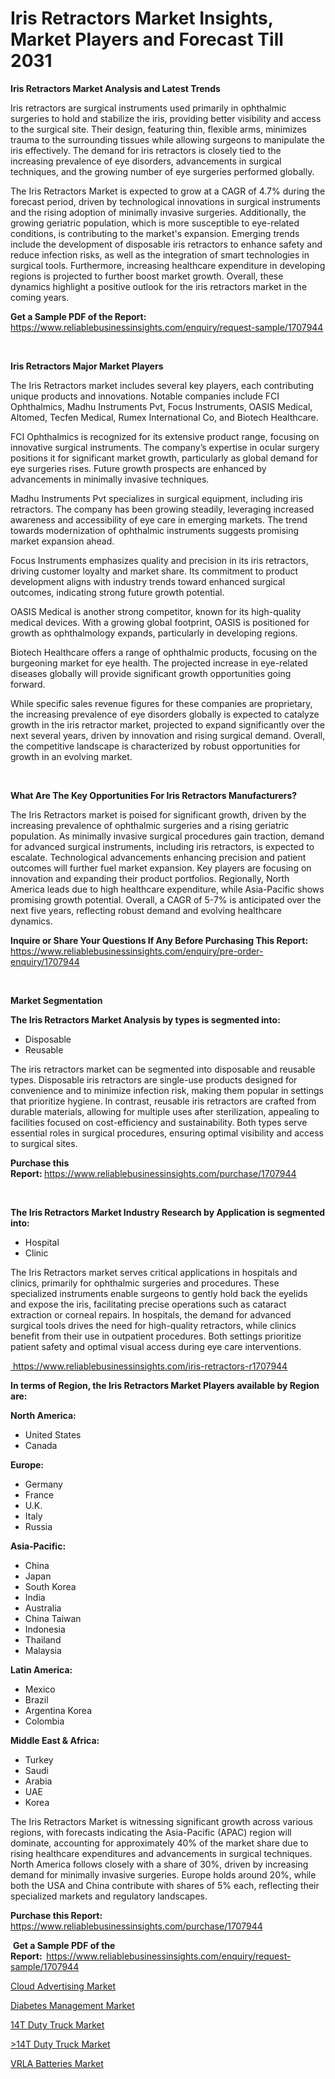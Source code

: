 <p><h1>Iris Retractors Market Insights, Market Players and Forecast Till 2031</h1></p><p><strong>Iris Retractors Market Analysis and Latest Trends</strong></p>
<p><p>Iris retractors are surgical instruments used primarily in ophthalmic surgeries to hold and stabilize the iris, providing better visibility and access to the surgical site. Their design, featuring thin, flexible arms, minimizes trauma to the surrounding tissues while allowing surgeons to manipulate the iris effectively. The demand for iris retractors is closely tied to the increasing prevalence of eye disorders, advancements in surgical techniques, and the growing number of eye surgeries performed globally. </p><p>The Iris Retractors Market is expected to grow at a CAGR of 4.7% during the forecast period, driven by technological innovations in surgical instruments and the rising adoption of minimally invasive surgeries. Additionally, the growing geriatric population, which is more susceptible to eye-related conditions, is contributing to the market's expansion. Emerging trends include the development of disposable iris retractors to enhance safety and reduce infection risks, as well as the integration of smart technologies in surgical tools. Furthermore, increasing healthcare expenditure in developing regions is projected to further boost market growth. Overall, these dynamics highlight a positive outlook for the iris retractors market in the coming years.</p></p>
<p><strong>Get a Sample PDF of the Report:&nbsp;</strong> <a href="https://www.reliablebusinessinsights.com/enquiry/request-sample/1707944?utm_campaign=835&utm_medium=2&utm_source=Github&utm_content=ia&utm_term=07102024&utm_id=iris-retractors">https://www.reliablebusinessinsights.com/enquiry/request-sample/1707944</a></p>
<p>&nbsp;</p>
<p><strong>Iris Retractors Major Market Players</strong></p>
<p><p>The Iris Retractors market includes several key players, each contributing unique products and innovations. Notable companies include FCI Ophthalmics, Madhu Instruments Pvt, Focus Instruments, OASIS Medical, Altomed, Tecfen Medical, Rumex International Co, and Biotech Healthcare.</p><p>FCI Ophthalmics is recognized for its extensive product range, focusing on innovative surgical instruments. The company’s expertise in ocular surgery positions it for significant market growth, particularly as global demand for eye surgeries rises. Future growth prospects are enhanced by advancements in minimally invasive techniques.</p><p>Madhu Instruments Pvt specializes in surgical equipment, including iris retractors. The company has been growing steadily, leveraging increased awareness and accessibility of eye care in emerging markets. The trend towards modernization of ophthalmic instruments suggests promising market expansion ahead.</p><p>Focus Instruments emphasizes quality and precision in its iris retractors, driving customer loyalty and market share. Its commitment to product development aligns with industry trends toward enhanced surgical outcomes, indicating strong future growth potential.</p><p>OASIS Medical is another strong competitor, known for its high-quality medical devices. With a growing global footprint, OASIS is positioned for growth as ophthalmology expands, particularly in developing regions.</p><p>Biotech Healthcare offers a range of ophthalmic products, focusing on the burgeoning market for eye health. The projected increase in eye-related diseases globally will provide significant growth opportunities going forward.</p><p>While specific sales revenue figures for these companies are proprietary, the increasing prevalence of eye disorders globally is expected to catalyze growth in the iris retractor market, projected to expand significantly over the next several years, driven by innovation and rising surgical demand. Overall, the competitive landscape is characterized by robust opportunities for growth in an evolving market.</p></p>
<p>&nbsp;</p>
<p><strong>What Are The Key Opportunities For Iris Retractors Manufacturers?</strong></p>
<p><p>The Iris Retractors market is poised for significant growth, driven by the increasing prevalence of ophthalmic surgeries and a rising geriatric population. As minimally invasive surgical procedures gain traction, demand for advanced surgical instruments, including iris retractors, is expected to escalate. Technological advancements enhancing precision and patient outcomes will further fuel market expansion. Key players are focusing on innovation and expanding their product portfolios. Regionally, North America leads due to high healthcare expenditure, while Asia-Pacific shows promising growth potential. Overall, a CAGR of 5-7% is anticipated over the next five years, reflecting robust demand and evolving healthcare dynamics.</p></p>
<p><strong>Inquire or Share Your Questions If Any Before Purchasing This Report:</strong> <a href="https://www.reliablebusinessinsights.com/enquiry/pre-order-enquiry/1707944?utm_campaign=835&utm_medium=2&utm_source=Github&utm_content=ia&utm_term=07102024&utm_id=iris-retractors">https://www.reliablebusinessinsights.com/enquiry/pre-order-enquiry/1707944</a></p>
<p>&nbsp;</p>
<p><strong>Market Segmentation</strong></p>
<p><strong>The Iris Retractors Market Analysis by types is segmented into:</strong></p>
<p><ul><li>Disposable</li><li>Reusable</li></ul></p>
<p><p>The iris retractors market can be segmented into disposable and reusable types. Disposable iris retractors are single-use products designed for convenience and to minimize infection risk, making them popular in settings that prioritize hygiene. In contrast, reusable iris retractors are crafted from durable materials, allowing for multiple uses after sterilization, appealing to facilities focused on cost-efficiency and sustainability. Both types serve essential roles in surgical procedures, ensuring optimal visibility and access to surgical sites.</p></p>
<p><strong>Purchase this Report:&nbsp;</strong><a href="https://www.reliablebusinessinsights.com/purchase/1707944?utm_campaign=835&utm_medium=2&utm_source=Github&utm_content=ia&utm_term=07102024&utm_id=iris-retractors">https://www.reliablebusinessinsights.com/purchase/1707944</a></p>
<p>&nbsp;</p>
<p><strong>The Iris Retractors Market Industry Research by Application is segmented into:</strong></p>
<p><ul><li>Hospital</li><li>Clinic</li></ul></p>
<p><p>The Iris Retractors market serves critical applications in hospitals and clinics, primarily for ophthalmic surgeries and procedures. These specialized instruments enable surgeons to gently hold back the eyelids and expose the iris, facilitating precise operations such as cataract extraction or corneal repairs. In hospitals, the demand for advanced surgical tools drives the need for high-quality retractors, while clinics benefit from their use in outpatient procedures. Both settings prioritize patient safety and optimal visual access during eye care interventions.</p></p>
<p><a href="https://www.reliablebusinessinsights.com/iris-retractors-r1707944?utm_campaign=835&utm_medium=2&utm_source=Github&utm_content=ia&utm_term=07102024&utm_id=iris-retractors">&nbsp;https://www.reliablebusinessinsights.com/iris-retractors-r1707944</a></p>
<p><strong>In terms of Region, the Iris Retractors Market Players available by Region are:</strong></p>
<p>
    <p> <strong> North America: </strong>
        <ul>
            <li>United States</li>
            <li>Canada</li>
        </ul>
        </p> 
    <p> <strong> Europe: </strong>
        <ul>
            <li>Germany</li>
            <li>France</li>
            <li>U.K.</li>
            <li>Italy</li>
            <li>Russia</li>
        </ul>
        </p> 
    <p> <strong> Asia-Pacific: </strong>
        <ul>
            <li>China</li>
            <li>Japan</li>
            <li>South Korea</li>
            <li>India</li>
            <li>Australia</li>
            <li>China Taiwan</li>
            <li>Indonesia</li>
            <li>Thailand</li>
            <li>Malaysia</li>
        </ul>
        </p> 
    <p> <strong> Latin America: </strong>
        <ul>
            <li>Mexico</li>
            <li>Brazil</li>
            <li>Argentina Korea</li>
            <li>Colombia</li>
        </ul>
        </p> 
    <p> <strong> Middle East & Africa: </strong>
        <ul>
            <li>Turkey</li>
            <li>Saudi</li>
            <li>Arabia</li>
            <li>UAE</li>
            <li>Korea</li>
        </ul>
    </p>
    </p>
<p><p>The Iris Retractors Market is witnessing significant growth across various regions, with forecasts indicating the Asia-Pacific (APAC) region will dominate, accounting for approximately 40% of the market share due to rising healthcare expenditures and advancements in surgical techniques. North America follows closely with a share of 30%, driven by increasing demand for minimally invasive surgeries. Europe holds around 20%, while both the USA and China contribute with shares of 5% each, reflecting their specialized markets and regulatory landscapes.</p></p>
<p><strong>Purchase this Report: </strong><a href="https://www.reliablebusinessinsights.com/purchase/1707944?utm_campaign=835&utm_medium=2&utm_source=Github&utm_content=ia&utm_term=07102024&utm_id=iris-retractors">https://www.reliablebusinessinsights.com/purchase/1707944</a></p>
<p>&nbsp;<strong>Get a Sample PDF of the Report:&nbsp;&nbsp;</strong><a href="https://www.reliablebusinessinsights.com/enquiry/request-sample/1707944?utm_campaign=835&utm_medium=2&utm_source=Github&utm_content=ia&utm_term=07102024&utm_id=iris-retractors">https://www.reliablebusinessinsights.com/enquiry/request-sample/1707944</a></p>
<p><strong></strong></p>
<p><p><a href="https://www.linkedin.com/pulse/comprehensive-cloud-advertising-market-report-regional-analysis-vuiyc?utm_campaign=835&utm_medium=2&utm_source=Github&utm_content=ia&utm_term=07102024&utm_id=iris-retractors">Cloud Advertising Market</a></p><p><a href="https://www.linkedin.com/pulse/digital-transformation-diabetes-management-industry-elcoe?utm_campaign=835&utm_medium=2&utm_source=Github&utm_content=ia&utm_term=07102024&utm_id=iris-retractors">Diabetes Management Market</a></p><p><a href="https://github.com/AlbertGonzalez266/Market-Research-Report-List-1/blob/main/14t-duty-truck-market.md?utm_campaign=835&utm_medium=2&utm_source=Github&utm_content=ia&utm_term=07102024&utm_id=iris-retractors">14T Duty Truck Market</a></p><p><a href="https://github.com/CordonaCindy/Market-Research-Report-List-1/blob/main/14t-duty-truck-market.md?utm_campaign=835&utm_medium=2&utm_source=Github&utm_content=ia&utm_term=07102024&utm_id=iris-retractors">>14T Duty Truck Market</a></p><p><a href="https://issuu.com/reportprime-2/docs/vrla-batteries-market-size-2030.ppt_bf6740f0bbaf2e?utm_campaign=835&utm_medium=2&utm_source=Github&utm_content=ia&utm_term=07102024&utm_id=iris-retractors">VRLA Batteries Market</a></p></p>